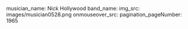musician_name: Nick Hollywood
band_name: 
img_src: images/musician0528.png
onmouseover_src: 
pagination_pageNumber: 1965